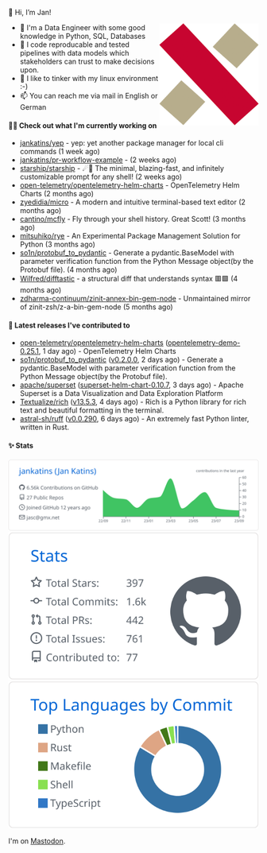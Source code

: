 👋 Hi, I’m Jan!

<img align="right" src="https://raw.githubusercontent.com/kreuzwerkerbot/kreuzwerkerbot/master/assets/xw.png" width="200">

- 🌱 I'm a Data Engineer with some good knowledge in Python, SQL, Databases
- 💪 I code reproducable and tested pipelines with data models which stakeholders can trust to make decisions upon.
- 💞️ I like to tinker with my linux environment :-)
- 📫 You can reach me via mail in English or German

#### 👩‍💻 Check out what I'm currently working on

- [jankatins/yep](https://github.com/jankatins/yep) - yep: yet another package manager for local cli commands (1 week ago)
- [jankatins/pr-workflow-example](https://github.com/jankatins/pr-workflow-example) -  (2 weeks ago)
- [starship/starship](https://github.com/starship/starship) - ☄🌌️  The minimal, blazing-fast, and infinitely customizable prompt for any shell! (2 weeks ago)
- [open-telemetry/opentelemetry-helm-charts](https://github.com/open-telemetry/opentelemetry-helm-charts) - OpenTelemetry Helm Charts (2 months ago)
- [zyedidia/micro](https://github.com/zyedidia/micro) - A modern and intuitive terminal-based text editor (2 months ago)
- [cantino/mcfly](https://github.com/cantino/mcfly) - Fly through your shell history. Great Scott! (3 months ago)
- [mitsuhiko/rye](https://github.com/mitsuhiko/rye) - An Experimental Package Management Solution for Python (3 months ago)
- [so1n/protobuf_to_pydantic](https://github.com/so1n/protobuf_to_pydantic) - Generate a pydantic.BaseModel with parameter verification function from the Python Message object(by the Protobuf file). (4 months ago)
- [Wilfred/difftastic](https://github.com/Wilfred/difftastic) - a structural diff that understands syntax 🟥🟩 (4 months ago)
- [zdharma-continuum/zinit-annex-bin-gem-node](https://github.com/zdharma-continuum/zinit-annex-bin-gem-node) - Unmaintained mirror of zinit-zsh/z-a-bin-gem-node (5 months ago)

#### 🔭 Latest releases I've contributed to

- [open-telemetry/opentelemetry-helm-charts](https://github.com/open-telemetry/opentelemetry-helm-charts) ([opentelemetry-demo-0.25.1](https://github.com/open-telemetry/opentelemetry-helm-charts/releases/tag/opentelemetry-demo-0.25.1), 1 day ago) - OpenTelemetry Helm Charts
- [so1n/protobuf_to_pydantic](https://github.com/so1n/protobuf_to_pydantic) ([v0.2.0.0](https://github.com/so1n/protobuf_to_pydantic/releases/tag/v0.2.0.0), 2 days ago) - Generate a pydantic.BaseModel with parameter verification function from the Python Message object(by the Protobuf file).
- [apache/superset](https://github.com/apache/superset) ([superset-helm-chart-0.10.7](https://github.com/apache/superset/releases/tag/superset-helm-chart-0.10.7), 3 days ago) - Apache Superset is a Data Visualization and Data Exploration Platform
- [Textualize/rich](https://github.com/Textualize/rich) ([v13.5.3](https://github.com/Textualize/rich/releases/tag/v13.5.3), 4 days ago) - Rich is a Python library for rich text and beautiful formatting in the terminal.
- [astral-sh/ruff](https://github.com/astral-sh/ruff) ([v0.0.290](https://github.com/astral-sh/ruff/releases/tag/v0.0.290), 6 days ago) - An extremely fast Python linter, written in Rust.


#### ✨ Stats

  [![](https://raw.githubusercontent.com/jankatins/jankatins/master/profile-summary-card-output/github/0-profile-details.svg)](https://github.com/vn7n24fzkq/github-profile-summary-cards)
  [![](https://raw.githubusercontent.com/jankatins/jankatins/master/profile-summary-card-output/github/3-stats.svg)](https://github.com/vn7n24fzkq/github-profile-summary-cards)
  [![](https://raw.githubusercontent.com/jankatins/jankatins/master/profile-summary-card-output/github/2-most-commit-language.svg)](https://github.com/vn7n24fzkq/github-profile-summary-cards)

I'm on <a rel="me" href="https://fosstodon.org/@jankatins">Mastodon</a>.
